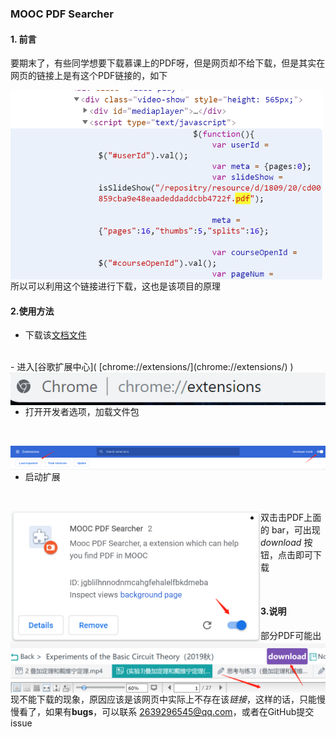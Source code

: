 ### MOOC PDF Searcher

#### 1. 前言

要期末了，有些同学想要下载慕课上的PDF呀，但是网页却不给下载，但是其实在网页的链接上是有这个PDF链接的，如下

<img src='./img/1.png' width=500 align='left'>



所以可以利用这个链接进行下载，这也是该项目的原理



#### 2.使用方法

- 下载该[文档文件](https://github.com/Edgar-better/MOOC_PDF_Searcher/archive/master.zip)
<br>
- 进入[谷歌扩展中心]( [chrome://extensions/](chrome://extensions/) )

<br>

<img src='./img/2.png' align=left>

- 打开开发者选项，加载文件包

  <br>

<img src='./img/3.png' align=left>

- 启动扩展

  <br>

<img src='./img/4.png' width=400 align=left>

- 双击击PDF上面的 bar，可出现 *download* 按钮，点击即可下载

<br>

<img src='./img/5.png' width=600 align=left>



#### 3.说明

部分PDF可能出现不能下载的现象，原因应该是该网页中实际上不存在该*链接*，这样的话，只能慢慢看了，如果有**bugs**，可以联系 2639296545@qq.com，或者在GitHub提交issue

